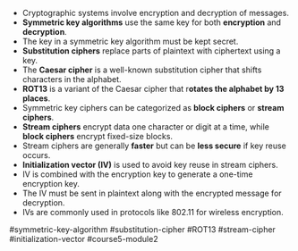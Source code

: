 -   Cryptographic systems involve encryption and decryption of messages.
-   **Symmetric key algorithms** use the same key for both **encryption** and **decryption**.
-   The key in a symmetric key algorithm must be kept secret.
-   **Substitution ciphers** replace parts of plaintext with ciphertext using a key.
-   The **Caesar cipher** is a well-known substitution cipher that shifts characters in the alphabet.
-   **ROT13** is a variant of the Caesar cipher that r**otates the alphabet by 13 places**.
-   Symmetric key ciphers can be categorized as **block ciphers** or **stream ciphers**.
-   **Stream ciphers** encrypt data one character or digit at a time, while **block ciphers** encrypt fixed-size blocks.
-   Stream ciphers are generally **faster** but can be **less secure** if key reuse occurs.
-   **Initialization vector (IV)** is used to avoid key reuse in stream ciphers.
-   IV is combined with the encryption key to generate a one-time encryption key.
-   The IV must be sent in plaintext along with the encrypted message for decryption.
-   IVs are commonly used in protocols like 802.11 for wireless encryption.

#symmetric-key-algorithm #substitution-cipher #ROT13 #stream-cipher #initialization-vector #course5-module2 